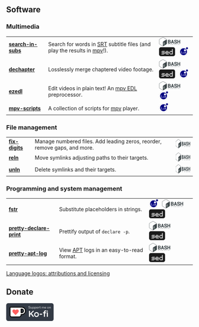 ## Software

### Multimedia

<table>
    <tr>
        <td>
            <a href='https://github.com/linguisticmind/search-in-subs'><b>search-in-subs</b></a>
        </td>
        <td>
            Search for words in <a href='https://en.wikipedia.org/wiki/SubRip#Format'>SRT</a> subtitle files (and play the results in <a href='https://github.com/mpv-player/mpv'>mpv</a>!).
        </td>
        <td>
            <a href='https://en.wikipedia.org/wiki/Bash_(Unix_shell)' title='Language: Bash'><img src='https://github.com/linguisticmind/linguisticmind/raw/master/res/languages/bash_logo.svg' height='24'></a>&ensp;
            <a href='https://en.wikipedia.org/wiki/Sed' title='Language: GNU sed'><img src='https://github.com/linguisticmind/linguisticmind/raw/master/res/languages/sed_logo.svg' height='24'></a>&ensp;
            <a href='https://en.wikipedia.org/wiki/Lua_(programming_language)' title='Language: Lua'><img src='https://github.com/linguisticmind/linguisticmind/raw/master/res/languages/lua_logo.svg' height='24'></a>
        </td>
    </tr>
    <tr>
        <td>
            <a href='https://github.com/linguisticmind/dechapter'><b>dechapter</b></a>
        </td>
        <td>
            Losslessly merge chaptered video footage.
        </td>
        <td>
            <a href='https://en.wikipedia.org/wiki/Bash_(Unix_shell)' title='Language: Bash'><img src='https://github.com/linguisticmind/linguisticmind/raw/master/res/languages/bash_logo.svg' height='24'></a>&ensp;
            <a href='https://en.wikipedia.org/wiki/Sed' title='Language: GNU sed'><img src='https://github.com/linguisticmind/linguisticmind/raw/master/res/languages/sed_logo.svg' height='24'></a>&ensp;
            <a href='https://en.wikipedia.org/wiki/Lua_(programming_language)' title='Language: Lua'><img src='https://github.com/linguisticmind/linguisticmind/raw/master/res/languages/lua_logo.svg' height='24'></a>
        </td>
    </tr>
    <tr>
        <td>
            <a href='https://github.com/linguisticmind/ezedl'><b>ezedl</b></a>
        </td>
        <td>
            Edit videos in plain text! An <a href='https://github.com/mpv-player/mpv/blob/master/DOCS/edl-mpv.rst'>mpv EDL</a> preprocessor.
        </td>
        <td>
            <a href='https://en.wikipedia.org/wiki/Bash_(Unix_shell)' title='Language: Bash'><img src='https://github.com/linguisticmind/linguisticmind/raw/master/res/languages/bash_logo.svg' height='24'></a>&ensp;
            <a href='https://en.wikipedia.org/wiki/Lua_(programming_language)' title='Language: Lua'><img src='https://github.com/linguisticmind/linguisticmind/raw/master/res/languages/lua_logo.svg' height='24'></a>
        </td>
    </tr>
    <tr>
        <td>
            <a href='https://github.com/linguisticmind/mpv-scripts'><b>mpv-scripts</b></a>
        </td>
        <td>
            A collection of scripts for <a href='https://github.com/mpv-player/mpv'>mpv</a> player.
        </td>
        <td>
            <a href='https://en.wikipedia.org/wiki/Lua_(programming_language)' title='Language: Lua'><img src='https://github.com/linguisticmind/linguisticmind/raw/master/res/languages/lua_logo.svg' height='24'></a>
        </td>
    </tr>
</table>

### File management

<table>
    <tr>
        <td>
            <a href='https://github.com/linguisticmind/fix-digits'><b>fix-digits</b></a>
        </td>
        <td>
            Manage numbered files. Add leading zeros, reorder, remove gaps, and more.
        </td>
        <td>
            <a href='https://en.wikipedia.org/wiki/Bash_(Unix_shell)' title='Language: Bash'><img src='https://github.com/linguisticmind/linguisticmind/raw/master/res/languages/bash_logo.svg' height='24'></a>
        </td>
    </tr>
    <tr>
        <td>
            <a href='https://github.com/linguisticmind/reln'><b>reln</b></a>
        </td>
        <td>
            Move symlinks adjusting paths to their targets.
        </td>
        <td>
            <a href='https://en.wikipedia.org/wiki/Bash_(Unix_shell)' title='Language: Bash'><img src='https://github.com/linguisticmind/linguisticmind/raw/master/res/languages/bash_logo.svg' height='24'></a>
        </td>
    </tr>
    <tr>
        <td>
            <a href='https://github.com/linguisticmind/unln'><b>unln</b></a>
        </td>
        <td>
            Delete symlinks and their targets.
        </td>
        <td>
            <a href='https://en.wikipedia.org/wiki/Bash_(Unix_shell)' title='Language: Bash'><img src='https://github.com/linguisticmind/linguisticmind/raw/master/res/languages/bash_logo.svg' height='24'></a>
        </td>
    </tr>
</table>

### Programming and system management

<table>
    <tr>
        <td>
            <a href='https://github.com/linguisticmind/fstr'><b>fstr</b></a>
        </td>
        <td>
            Substitute placeholders in strings.
        </td>
        <td>
            <a href='https://en.wikipedia.org/wiki/Lua_(programming_language)' title='Language: Lua'><img src='https://github.com/linguisticmind/linguisticmind/raw/master/res/languages/lua_logo.svg' height='24'></a>&ensp;
            <a href='https://en.wikipedia.org/wiki/Bash_(Unix_shell)' title='Language: Bash'><img src='https://github.com/linguisticmind/linguisticmind/raw/master/res/languages/bash_logo.svg' height='24'></a>&ensp;
            <a href='https://en.wikipedia.org/wiki/Sed' title='Language: GNU sed'><img src='https://github.com/linguisticmind/linguisticmind/raw/master/res/languages/sed_logo.svg' height='24'></a>
        </td>
    </tr>
    <tr>
        <td>
            <a href='https://github.com/linguisticmind/pretty-declare-print'><b>pretty-declare-print</b></a>
        </td>
        <td>
            Prettify output of <code>declare -p</code>.
        </td>
        <td>
            <a href='https://en.wikipedia.org/wiki/Bash_(Unix_shell)' title='Language: Bash'><img src='https://github.com/linguisticmind/linguisticmind/raw/master/res/languages/bash_logo.svg' height='24'></a>&ensp;
            <a href='https://en.wikipedia.org/wiki/Sed' title='Language: GNU sed'><img src='https://github.com/linguisticmind/linguisticmind/raw/master/res/languages/sed_logo.svg' height='24'></a>
        </td>
    </tr>
    <tr>
        <td>
            <a href='https://github.com/linguisticmind/pretty-apt-log'><b>pretty-apt-log</b></a>
        </td>
        <td>
            View <a href='https://en.wikipedia.org/wiki/APT_(software)'>APT</a> logs in an easy-to-read format.
        </td>
        <td>
            <a href='https://en.wikipedia.org/wiki/Bash_(Unix_shell)' title='Language: Bash'><img src='https://github.com/linguisticmind/linguisticmind/raw/master/res/languages/bash_logo.svg' height='24'></a>&ensp;
            <a href='https://en.wikipedia.org/wiki/Sed' title='Language: GNU sed'><img src='https://github.com/linguisticmind/linguisticmind/raw/master/res/languages/sed_logo.svg' height='24'></a>
        </td>
    </tr>
</table>

<a href='https://github.com/linguisticmind/linguisticmind/blob/master/res/languages/language_logos_copyright.md'>Language logos: attributions and licensing</a>

## Donate

<a href='https://ko-fi.com/linguisticmind'><img src='https://github.com/linguisticmind/linguisticmind/raw/master/res/kofi/kofi_support_me_1.svg' alt='Support me on Ko-fi' height='48'></a>
